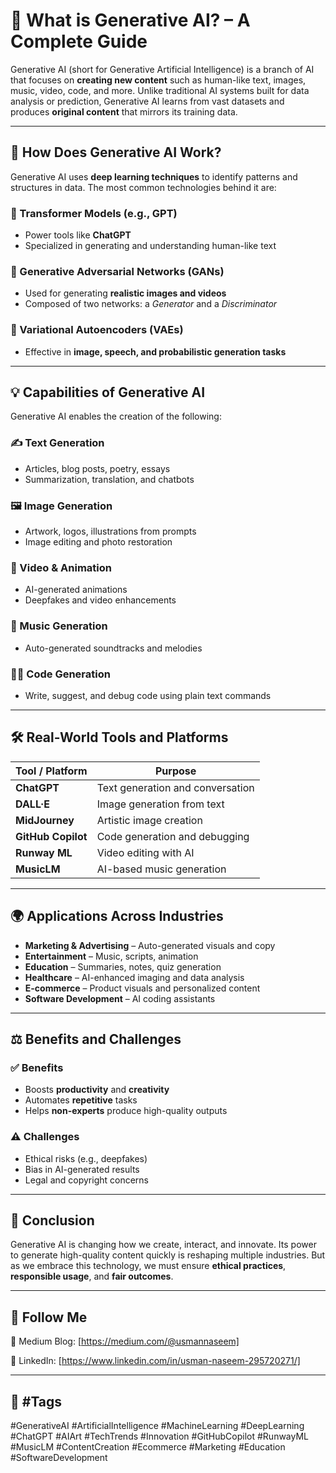 # 🌟 What is Generative AI? – A Complete Guide

Generative AI (short for Generative Artificial Intelligence) is a branch of AI that focuses on **creating new content** such as human-like text, images, music, video, code, and more. Unlike traditional AI systems built for data analysis or prediction, Generative AI learns from vast datasets and produces **original content** that mirrors its training data.

---

## 🧠 How Does Generative AI Work?

Generative AI uses **deep learning techniques** to identify patterns and structures in data. The most common technologies behind it are:

### 🔹 Transformer Models (e.g., GPT)

* Power tools like **ChatGPT**
* Specialized in generating and understanding human-like text

### 🔹 Generative Adversarial Networks (GANs)

* Used for generating **realistic images and videos**
* Composed of two networks: a *Generator* and a *Discriminator*

### 🔹 Variational Autoencoders (VAEs)

* Effective in **image, speech, and probabilistic generation tasks**

---

## 💡 Capabilities of Generative AI

Generative AI enables the creation of the following:

### ✍️ Text Generation

* Articles, blog posts, poetry, essays
* Summarization, translation, and chatbots

### 🖼️ Image Generation

* Artwork, logos, illustrations from prompts
* Image editing and photo restoration

### 🎥 Video & Animation

* AI-generated animations
* Deepfakes and video enhancements

### 🎵 Music Generation

* Auto-generated soundtracks and melodies

### 👨‍💻 Code Generation

* Write, suggest, and debug code using plain text commands

---

## 🛠️ Real-World Tools and Platforms

| Tool / Platform    | Purpose                          |
| ------------------ | -------------------------------- |
| **ChatGPT**        | Text generation and conversation |
| **DALL·E**         | Image generation from text       |
| **MidJourney**     | Artistic image creation          |
| **GitHub Copilot** | Code generation and debugging    |
| **Runway ML**      | Video editing with AI            |
| **MusicLM**        | AI-based music generation        |

---

## 🌍 Applications Across Industries

* **Marketing & Advertising** – Auto-generated visuals and copy
* **Entertainment** – Music, scripts, animation
* **Education** – Summaries, notes, quiz generation
* **Healthcare** – AI-enhanced imaging and data analysis
* **E-commerce** – Product visuals and personalized content
* **Software Development** – AI coding assistants

---

## ⚖️ Benefits and Challenges

### ✅ Benefits

* Boosts **productivity** and **creativity**
* Automates **repetitive** tasks
* Helps **non-experts** produce high-quality outputs

### ⚠️ Challenges

* Ethical risks (e.g., deepfakes)
* Bias in AI-generated results
* Legal and copyright concerns

---

## 📌 Conclusion

Generative AI is changing how we create, interact, and innovate. Its power to generate high-quality content quickly is reshaping multiple industries. But as we embrace this technology, we must ensure **ethical practices**, **responsible usage**, and **fair outcomes**.

---

## 🔗 Follow Me

📖 Medium Blog: \[https://medium.com/@usmannaseem]

🔗 LinkedIn: \[https://www.linkedin.com/in/usman-naseem-295720271/]

---

## 📌 #Tags

\#GenerativeAI #ArtificialIntelligence #MachineLearning #DeepLearning #ChatGPT
\#AIArt #TechTrends #Innovation #GitHubCopilot #RunwayML #MusicLM
\#ContentCreation #Ecommerce #Marketing #Education #SoftwareDevelopment
